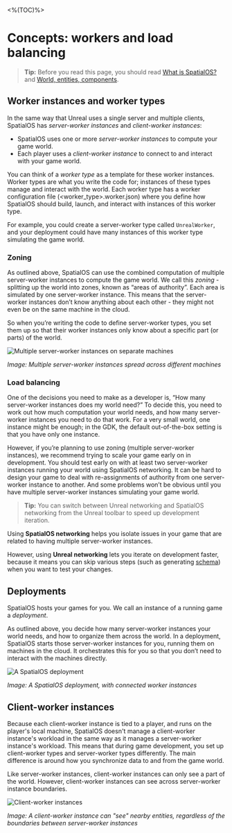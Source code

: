 <%(TOC)%>
# Concepts: workers and load balancing

> **Tip:** Before you read this page, you should read [What is SpatialOS?]({{urlRoot}}/content/spatialos-concepts/what-is-spatialos) and [World, entities, components]({{urlRoot}}/content/spatialos-concepts/world-entities-components).

## Worker instances and worker types

In the same way that Unreal uses a single server and multiple clients, SpatialOS has _server-worker instances_ and _client-worker instances_:

* SpatialOS uses one or more _server-worker instances_ to compute your game world.
* Each player uses a _client-worker instance_ to connect to and interact with your game world.

You can think of a _worker type_ as a template for these worker instances. Worker types are what you write the code for; instances of these types manage and interact with the world. Each worker type has a worker configuration file (<worker_type>.worker.json) where you define how SpatialOS should build, launch, and interact with instances of this worker type.

For example, you could create a server-worker type called `UnrealWorker`, and your deployment could have many instances of this worker type simulating the game world.

### Zoning

As outlined above, SpatialOS can use the combined computation of multiple server-worker instances to compute the game world. We call this _zoning_ - splitting up the world into zones, known as “areas of authority”. Each area is simulated by one server-worker instance. This means that the server-worker instances don’t know anything about each other - they might not even be on the same machine in the cloud. 

So when you’re writing the code to define server-worker types, you set them up so that their worker instances only know about a specific part (or parts) of the world.

![Multiple server-worker instances on separate machines]({{assetRoot}}assets/screen-grabs/workers-machines.png)

_Image: Multiple server-worker instances spread across different machines_

### Load balancing

One of the decisions you need to make as a developer is, “How many server-worker instances does my world need?” To decide this, you need to work out how much computation your world needs, and how many server-worker instances you need to do that work. For a very small world, one instance might be enough; in the GDK, the default out-of-the-box setting is that you have only one instance. 

However, if you’re planning to use zoning (multiple server-worker instances), we recommend trying to scale your game early on in development. You should test early on with at least two server-worker instances running your world using SpatialOS networking. It can be hard to design your game to deal with re-assignments of authority from one server-worker instance to another. And some problems won’t be obvious until you have multiple server-worker instances simulating your game world.

> **Tip:** You can switch between Unreal networking and SpatialOS networking from the Unreal toolbar to speed up development iteration.

Using **SpatialOS networking** helps you isolate issues in your game that are related to having multiple server-worker instances.

However, using **Unreal networking** lets you iterate on development faster, because it means you can skip various steps (such as generating [schema]({{urlRoot}}/content/how-to-use-schema)) when you want to test your changes.

## Deployments

SpatialOS hosts your games for you. We call an instance of a running game a _deployment_.

As outlined above, you decide how many server-worker instances your world needs, and how to organize them across the world. In a deployment, SpatialOS starts those server-worker instances for you, running them on machines in the cloud. It orchestrates this for you so that you don’t need to interact with the machines directly.

![A SpatialOS deployment]({{assetRoot}}assets/screen-grabs/deployment.png)

_Image: A SpatialOS deployment, with connected worker instances_

## Client-worker instances

Because each client-worker instance is tied to a player, and runs on the player's local machine, SpatialOS doesn't manage a client-worker instance's workload in the same way as it manages a server-worker instance's workload. This means that during game development, you set up client-worker types and server-worker types differently. The main difference is around how you synchronize data to and from the game world.

Like server-worker instances, client-worker instances can only see a part of the world. However, client-worker instances can see across server-worker instance boundaries.

![Client-worker instances]({{assetRoot}}assets/screen-grabs/client-workers.png)

_Image: A client-worker instance can "see" nearby entities, regardless of the boundaries between server-worker instances_

<!--
TODO
We need to create the following how-to docs:
Creating worker types https://improbableio.atlassian.net/browse/DOC-1064
Setting up load balancing https://improbableio.atlassian.net/browse/DOC-1065
-->